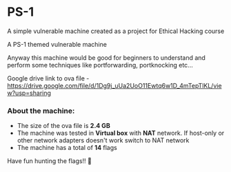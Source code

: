 # PS-1
A simple vulnerable machine created as a project for Ethical Hacking course

A PS-1 themed vulnerable machine

Anyway this machine would be good for beginners to understand and perform some techniques like portforwarding, portknocking etc...

Google drive link to ova file - https://drive.google.com/file/d/1Dg9j_uUa2UoO11Ewtq6w1D_4mTepTlKL/view?usp=sharing

### About the machine:
- The size of the ova file is **2.4 GB**
- The machine was tested in **Virtual box** with **NAT** network. If host-only or other network adapters doesn't work switch to NAT network
- The machine has a total of **14** flags

Have fun hunting the flags!! 🥳
